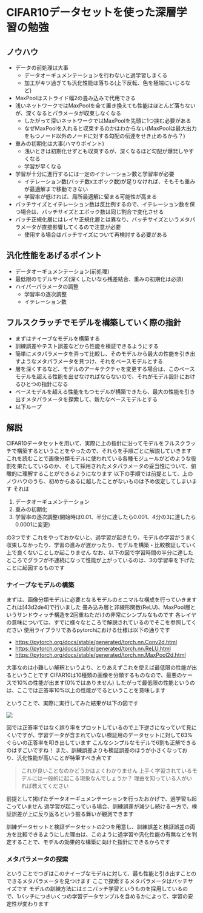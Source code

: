 # CIFAR10データセットを使った深層学習の勉強

## ノウハウ
* データの前処理は大事
  * データオーギュメンテーションを行わないと過学習しまくる
  * 加工がキツ過ぎても汎化性能は落ちる(上下反転、色を極端にいじるなど)
* MaxPoolはストライド幅2の畳み込みで代用できる
* 浅いネットワークではMaxPoolを全て置き換えても性能はほとんど落ちないが、深くなるとパラメータが収束しなくなる
  * したがって深いネットワークではMaxPoolを先頭に1つ挟む必要がある
  * なぜMaxPoolを入れると収束するのかはわからない(MaxPoolは最大出力をもつノード以外のノードに対する勾配の伝達をせき止めるから？)
* 重みの初期化は大事(ハマりポイント)
  * 浅いときは初期化せずとも収束するが、深くなるほど勾配が爆発しやすくなる
  * 学習が早くなる
* 学習が十分に進行するには一定のイテレーション数と学習率が必要
  * イテレーション数(バッチ数xエポック数)が足りなければ、そもそも重みが最適解まで移動できない
  * 学習率が低ければ、局所最適解に留まる可能性が高まる
* バッチサイズとイテレーション数は反比例するので、イテレーション数を保つ場合は、バッチサイズとエポック数は同じ割合で変化させる
* バッチ正規化層にはレイヤ正規化層とは異なり、バッチサイズというメタパラメータが直接影響してくるので注意が必要
  * 使用する場合はバッチサイズについて再検討する必要がある

## 汎化性能をあげるポイント
* データオーギュメンテーション(前処理)
* 最低限のモデルサイズ(深くしたいなら残差結合、重みの初期化は必須)
* ハイパーパラメータの調整
  * 学習率の逐次調整
  * イテレーション数

## フルスクラッチでモデルを構築していく際の指針
* まずはナイーブなモデルを構築する
* 訓練誤差やテスト誤差などから性能を検証できるようにする
* 簡単にメタパラメータを弄って比較し、そのモデルから最大の性能を引き出すようなメタパラメータを見つけ、それをベースモデルとする
* 層を深くするなど、モデルのアーキテクチャを変更する場合は、このベースモデルを超える性能を出せなければならないので、それがモデル設計におけるひとつの指針になる
* ベースモデルを超える性能をもつモデルが構築できたら、最大の性能を引き出すメタパラメータを探索して、新たなベースモデルとする
* 以下ループ

## 解説
CIFAR10データセットを用いて、実際に上の指針に沿ってモデルをフルスクラッチで構築するということをやったので、それらを手順ごとに解説していきます
これを読むことで画像分類モデルに使われている各種モジュールがどのような役割を果たしているのか、そして採用されたメタパラメータの妥当性について、俯瞰的に理解することができるようになります
以下の手順では前提として、上のノウハウのうち、初めからあるに越したことがないものは予め仮定してしまいます
それは

1. データオーギュメンテーション
2. 重みの初期化
3. 学習率の逐次調整(開始時は0.01、半分に達したら0.001、4分の3に達したら0.0001に変更)

の3つです
これをやっておかないと、過学習が起きたり、モデルの学習がうまく収束しなかったり、学習の進みが遅かったり、モデルを構築・比較検証していく上で良くないことしか起こりません
なお、以下の図で学習時間の半分に達したところでグラフが不連続になって性能が上がっているのは、3の学習率を下げたことに起因するものです

### ナイーブなモデルの構築
まずは、画像分類モデルに必要となるモデルのミニマルな構成を行っていきます
これは[43d2de4]で行いました
畳み込み層と非線形関数(ReLU)、MaxPool層というサンドウィッチ構造を2回重ねただけの非常にシンプルなものです
各レイヤの意味については、すでに様々なところで解説されているのでそこを参照してください
使用ライブラリであるpytorchにおける仕様は以下の通りです

* https://pytorch.org/docs/stable/generated/torch.nn.Conv2d.html
* https://pytorch.org/docs/stable/generated/torch.nn.ReLU.html
* https://pytorch.org/docs/stable/generated/torch.nn.MaxPool2d.html

大事なのは小難しい解釈というより、とりあえずこれを使えば最低限の性能が出るということです
CIFAR10は10種類の画像を分類するものなので、最悪のケースで10%の性能が出ます(0%ではありません)
したがって最低限の性能というのは、ここでは正答率10%以上の性能がでるということを意味します

ということで、実際に実行してみた結果が以下の図です

![](data/naive/loss_and_error-naive-64.png)

図では正答率ではなく誤り率をプロットしているので上下逆さになっていて見にくいですが、学習データが含まれていない検証用のデータセットに対して63%ぐらいの正答率を叩き出しています
こんなシンプルなモデルで6割も正解できるのはすごいですね！
また、訓練誤差よりも検証誤差のほうが小さくなっており、汎化性能が高いことが特筆すべき点です
> これが良いことなのかどうかはよくわかりません
> 上手く学習されているモデルには一般的に起こる現象なんでしょうか？
> 理由を知っている人がいれば教えてください

前提として掲げたデータオーギュメンテーションを行ったおかげで、過学習も起こっていません
過学習が起こっている場合、訓練誤差が減少し続ける一方で、検証誤差が上に反り返るという振る舞いが観測できます

訓練データセットと検証データセットの2つを用意し、訓練誤差と検証誤差の両方を比較できるようにした理由は、このように過学習や汎化性能の有無などを判定することで、モデルの効果的な構築に向けた指針にできるからです

### メタパラメータの探索
ということでつぎはこのナイーブなモデルに対して、最も性能と引き出すことのできるメタパラメータを見つけます
ここで探索するメタパラメータはバッチサイズです
モデルの訓練方法にはミニバッチ学習というものを採用しているので、1バッチにつきいくつの学習データサンプルを含めるかによって、学習の安定性が変わります
